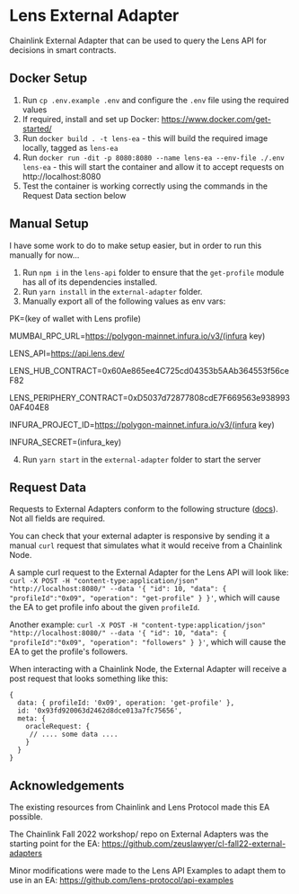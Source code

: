 # Lens External Adapter
Chainlink External Adapter that can be used to query the Lens API for decisions in smart contracts. 

## Docker Setup
1. Run `cp .env.example .env` and configure the `.env` file using the required values
2. If required, install and set up Docker: https://www.docker.com/get-started/
3. Run `docker build . -t lens-ea` - this will build the required image locally, tagged as `lens-ea` 
4. Run `docker run -dit -p 8080:8080 --name lens-ea --env-file ./.env lens-ea` - this will start the container and allow it to accept requests on http://localhost:8080
5. Test the container is working correctly using the commands in the Request Data section below

## Manual Setup
I have some work to do to make setup easier, but in order to run this manually for now...

1. Run `npm i` in the `lens-api` folder to ensure that the `get-profile` module has all of its dependencies installed.
2. Run `yarn install` in the `external-adapter` folder.
3. Manually export all of the following values as env vars:

PK=(key of wallet with Lens profile)

MUMBAI_RPC_URL=https://polygon-mainnet.infura.io/v3/(infura key)

LENS_API=https://api.lens.dev/

LENS_HUB_CONTRACT=0x60Ae865ee4C725cd04353b5AAb364553f56ceF82

LENS_PERIPHERY_CONTRACT=0xD5037d72877808cdE7F669563e9389930AF404E8

INFURA_PROJECT_ID=https://polygon-mainnet.infura.io/v3/(infura key)

INFURA_SECRET=(infura_key)

4. Run `yarn start` in the `external-adapter` folder to start the server

## Request Data

Requests to External Adapters conform to the following structure ([docs](https://docs.chain.link/docs/developers/#requesting-data)). Not all fields are required.

You can check that your external adapter is responsive by sending it a manual `curl` request that simulates what it would receive from a Chainlink Node.

A sample curl request to the External Adapter for the Lens API will look like:
`curl -X POST -H "content-type:application/json" "http://localhost:8080/" --data '{ "id": 10, "data": { "profileId":"0x09", "operation": "get-profile" } }'`, which will cause the EA to get profile info about the given `profileId`. 

Another example:
`curl -X POST -H "content-type:application/json" "http://localhost:8080/" --data '{ "id": 10, "data": { "profileId":"0x09", "operation": "followers" } }'`, which will cause the EA to get the profile's followers. 

When interacting with a Chainlink Node, the External Adapter will receive a post request that looks something like this:

```
{
  data: { profileId: '0x09', operation: 'get-profile' },
  id: '0x93fd920063d2462d8dce013a7fc75656',
  meta: {
    oracleRequest: {
     // .... some data ....
    }
  }
}

```

## Acknowledgements
The existing resources from Chainlink and Lens Protocol made this EA possible. 


The Chainlink Fall 2022 workshop/ repo on External Adapters was the starting point for the EA: https://github.com/zeuslawyer/cl-fall22-external-adapters


Minor modifications were made to the Lens API Examples to adapt them to use in an EA: https://github.com/lens-protocol/api-examples
